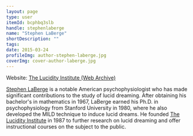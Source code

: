 ```yaml
---
layout: page
type: user
itemId: bcphbq3slb
handle: stephenlaberge
name: "Stephen LaBerge"
shortDescription: ""
tags:
date: 2015-03-24
profileImg: author-stephen-laberge.jpg
coverImg: cover-author-laberge.jpg
---
```


Website: [The Lucidity Institute (Web Archive)](https://web.archive.org/web/20220128080002/http://www.lucidity.com/)

[Stephen LaBerge](https://en.wikipedia.org/wiki/Stephen_LaBerge) is a notable American psychophysiologist who has made significant contributions to the study of lucid dreaming. After obtaining his bachelor's in mathematics in 1967, LaBerge earned his Ph.D. in psychophysiology from Stanford University in 1980, where he also developed the MILD technique to induce lucid dreams. He founded [The Lucidity Institute](https://en.wikipedia.org/wiki/The_Lucidity_Institute) in 1987 to further research on lucid dreaming and offer instructional courses on the subject to the public.

